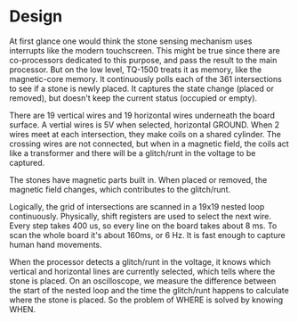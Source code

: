 # Design
At first glance one would think the stone sensing mechanism uses interrupts like the modern touchscreen. This might be true since there are co-processors dedicated to this purpose, and pass the result to the main processor. But on the low level, TQ-1500 treats it as memory, like the magnetic-core memory. It continuously polls each of the 361 intersections to see if a stone is newly placed. It captures the state change (placed or removed), but doesn't keep the current status (occupied or empty).

There are 19 vertical wires and 19 horizontal wires underneath the board surface. A vertial wires is 5V when selected, horizontal GROUND. When 2 wires meet at each intersection, they make coils on a shared cylinder. The crossing wires are not connected, but when in a magnetic field, the coils act like a transformer and there will be a glitch/runt in the voltage to be captured.

The stones have magnetic parts built in. When placed or removed, the magnetic field changes, which contributes to the glitch/runt.

Logically, the grid of intersections are scanned in a 19x19 nested loop continuously. Physically, shift registers are used to select the next wire. Every step takes 400 us, so every line on the board takes about 8 ms. To scan the whole board it's about 160ms, or 6 Hz. It is fast enough to capture human hand movements.

When the processor detects a glitch/runt in the voltage, it knows which vertical and horizontal lines are currently selected, which tells where the stone is placed. On an oscilloscope, we measure the difference between the start of the nested loop and the time the glitch/runt happens to calculate where the stone is placed. So the problem of WHERE is solved by knowing WHEN.
